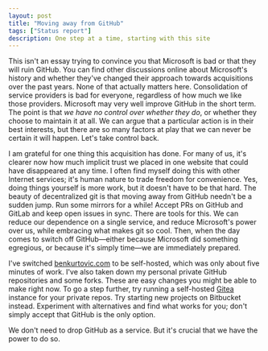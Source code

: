 ```yaml
---
layout: post
title: "Moving away from GitHub"
tags: ["Status report"]
description: One step at a time, starting with this site
---
```


This isn't an essay trying to convince you that Microsoft is bad or that they will ruin GitHub. You can find other discussions online about Microsoft's history and whether they've changed their approach towards acquisitions over the past years. None of that actually matters here. Consolidation of service providers is bad for everyone, regardless of how much we like those providers. Microsoft may very well improve GitHub in the short term. The point is that _we have no control over whether they do_, or whether they choose to maintain it at all. We can argue that a particular action is in their best interests, but there are so many factors at play that we can never be certain it will happen. Let's take control back.

I am grateful for one thing this acquisition has done. For many of us, it's clearer now how much implicit trust we placed in one website that could have disappeared at any time. I often find myself doing this with other Internet services; it's human nature to trade freedom for convenience. Yes, doing things yourself is more work, but it doesn't have to be that hard. The beauty of decentralized git is that moving away from GitHub needn't be a sudden jump. Run some mirrors for a while! Accept PRs on GitHub and GitLab and keep open issues in sync. There are tools for this. We can reduce our dependence on a single service, and reduce Microsoft's power over us, while embracing what makes git so cool. Then, when the day comes to switch off GitHub—either because Microsoft did something egregious, or because it's simply time—we are immediately prepared.

I've switched [benkurtovic.com](https://benkurtovic.com/) to be self-hosted, which was only about five minutes of work. I've also taken down my personal private GitHub repositories and some forks. These are easy changes you might be able to make right now. To go a step further, try running a self-hosted [Gitea](https://gitea.io/) instance for your private repos. Try starting new projects on Bitbucket instead. Experiment with alternatives and find what works for you; don't simply accept that GitHub is the only option.

We don't need to drop GitHub as a service. But it's crucial that we have the power to do so.
